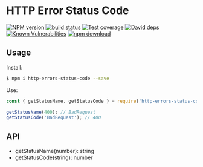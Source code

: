 # HTTP Error Status Code

[![NPM version][npm-image]][npm-url]
[![build status][travis-image]][travis-url]
[![Test coverage][codecov-image]][codecov-url]
[![David deps][david-image]][david-url]
[![Known Vulnerabilities][snyk-image]][snyk-url]
[![npm download][download-image]][download-url]

[npm-image]: https://img.shields.io/npm/v/http-errors-status-code.svg?style=flat-square
[npm-url]: https://npmjs.org/package/http-errors-status-code
[travis-image]: https://img.shields.io/travis/nodejh/http-errors-status-code.svg?style=flat-square
[travis-url]: https://travis-ci.org/nodejh/http-errors-status-code
[codecov-image]: https://img.shields.io/codecov/c/github/nodejh/http-errors-status-code.svg?style=flat-square
[codecov-url]: https://codecov.io/github/nodejh/http-errors-status-code?branch=master
[david-image]: https://img.shields.io/david/nodejh/http-errors-status-code.svg?style=flat-square
[david-url]: https://david-dm.org/nodejh/http-errors-status-code
[snyk-image]: https://snyk.io/test/npm/http-errors-status-code/badge.svg?style=flat-square
[snyk-url]: https://snyk.io/test/npm/http-errors-status-code
[download-image]: https://img.shields.io/npm/dm/http-errors-status-code.svg?style=flat-square
[download-url]: https://npmjs.org/package/http-errors-status-code

## Usage

Install:

```sh
$ npm i http-errors-status-code --save
```

Use:

```js
const { getStatusName, getStatusCode } = require('http-errors-status-code');

getStatusName(400); // BadRequest
getStatusCode('BadRequest'); // 400
```

## API

- getStatusName(number): string
- getStatusCode(string): number
